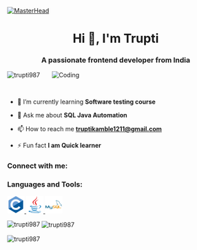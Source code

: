 [![MasterHead](https://image.shutterstock.com/image-vector/banner-about-programming-coding-course-600w-1870989130.jpg)](https://trupti987.io)
<h1 align="center">Hi 👋, I'm Trupti</h1>
<h3 align="center">A passionate frontend developer from India</h3>
<img align="right" alt="Coding" width="400" src="https://c.tenor.com/S59bPkT0pqcAAAAC/programming.gif">

<p align="left"> <img src="https://komarev.com/ghpvc/?username=trupti987&label=Profile%20views&color=0e75b6&style=flat" alt="trupti987" /> </p>

<p align="left"> <a href="https://twitter.com/" target="blank"><img src="https://img.shields.io/twitter/follow/?logo=twitter&style=for-the-badge" alt="" /></a> </p>

- 🌱 I’m currently learning **Software testing course**

- 💬 Ask me about **SQL Java Automation**

- 📫 How to reach me **truptikamble1211@gmail.com**

- ⚡ Fun fact **I am Quick learner**

<h3 align="left">Connect with me:</h3>
<p align="left">
</p>

<h3 align="left">Languages and Tools:</h3>
<p align="left"> <a href="https://www.cprogramming.com/" target="_blank" rel="noreferrer"> <img src="https://raw.githubusercontent.com/devicons/devicon/master/icons/c/c-original.svg" alt="c" width="40" height="40"/> </a> <a href="https://www.java.com" target="_blank" rel="noreferrer"> <img src="https://raw.githubusercontent.com/devicons/devicon/master/icons/java/java-original.svg" alt="java" width="40" height="40"/> </a> <a href="https://www.mysql.com/" target="_blank" rel="noreferrer"> <img src="https://raw.githubusercontent.com/devicons/devicon/master/icons/mysql/mysql-original-wordmark.svg" alt="mysql" width="40" height="40"/> </a> </p>

<p><img align="left" src="https://github-readme-stats.vercel.app/api/top-langs?username=trupti987&show_icons=true&locale=en&layout=compact" alt="trupti987" /></p>

<p>&nbsp;<img align="center" src="https://github-readme-stats.vercel.app/api?username=trupti987&show_icons=true&locale=en" alt="trupti987" /></p>

<p><img align="center" src="https://github-readme-streak-stats.herokuapp.com/?user=trupti987&" alt="trupti987" /></p>

